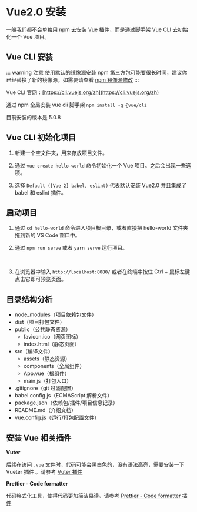 <script setup>
import Image1 from "./install/_image1.png"
import Image2 from "./install/_image2.png"
import Image3 from "./install/_image3.png"
import Image4 from "./install/_image4.png"
import Image5 from "./install/_image5.png"
import Image6 from "./install/_image6.png"
import Image7 from "./install/_image7.png"
import { loginRead } from '@/utils/login-read'

loginRead('v10002')
</script>

# <AppCode code="101" /> Vue2.0 安装

<ClientOnly><AppRead code="v10002" /></ClientOnly>

一般我们都不会单独用 npm 去安装 Vue 插件，而是通过脚手架 Vue CLI 去初始化一个 Vue 项目。

## Vue CLI 安装

::: warning 注意
使用默认的镜像源安装 npm 第三方包可能要很长时间，建议你已经替换了新的镜像源。如需要请查看 [npm 镜像源修改](/documents/part3/webpack/env.html#npm-镜像源修改)
:::

Vue CLI 官网：[https://cli.vuejs.org/zh](https://cli.vuejs.org/zh)

通过 npm 全局安装 vue cli 脚手架 `npm install -g @vue/cli`

<AppImage :src="Image1" />

目前安装的版本是 5.0.8

## Vue CLI 初始化项目

1. 新建一个空文件夹，用来存放项目文件。

<AppImage :src="Image2" />

2. 通过 `vue create hello-world` 命令初始化一个 Vue 项目。之后会出现一些选项。

3. 选择 `Default ([Vue 2] babel, eslint)` 代表默认安装 Vue2.0 并且集成了 babel 和 eslint 插件。

<AppImage :src="Image3" />

## 启动项目

1. 通过 `cd hello-world` 命令进入项目根目录，或者直接把 hello-world 文件夹拖到新的 VS Code 窗口中。

2. 通过 `npm run serve` 或者 `yarn serve` 运行项目。

<AppImage :src="Image4" />

<br />

3. 在浏览器中输入 `http://localhost:8080/` 或者在终端中按住 Ctrl + 鼠标左键点击它即可预览页面。

<AppImage :src="Image5" />

<AppVSCode href="https://noxussj-note2demo1-vws4sejk5a0.ws-us85.gitpod.io" />

## 目录结构分析

-   node_modules（项目依赖包文件）
-   dist（项目打包文件）
-   public（公共静态资源）
    -   favicon.ico（网页图标）
    -   index.html（静态页面）
-   src（编译文件）
    -   assets（静态资源）
    -   components（全局组件）
    -   App.vue（根组件）
    -   main.js（打包入口）
-   .gitignore（git 过滤配置）
-   babel.config.js（ECMAScript 解析文件）
-   package.json（依赖包/插件/项目信息记录）
-   README.md（介绍文档）
-   vue.config.js（运行/打包配置文件）

## 安装 Vue 相关插件

**Vuter**

后续在访问 `.vue` 文件时，代码可能会黑白色的，没有语法高亮，需要安装一下 Vueter 插件 。请参考 [Vuter 插件](/documents/part1/html5/vscode.html#扩展插件)

<AppImage :src="Image6" />

<AppImage :src="Image7" />

**Prettier - Code formatter**

代码格式化工具，使得代码更加简洁易读。请参考 [Prettier - Code formatter 插件](/documents/part1/html5/vscode.html#扩展插件)

<AppComment />